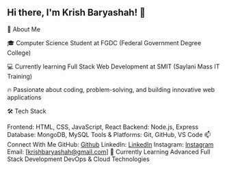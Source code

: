 ## Hi there, I'm Krish Baryashah! 👋

🚀 About Me

🎓 Computer Science Student at FGDC (Federal Government Degree College)

💻 Currently learning Full Stack Web Development at SMIT (Saylani Mass IT Training)

🔥 Passionate about coding, problem-solving, and building innovative web applications

🛠️ Tech Stack

Frontend: HTML, CSS, JavaScript, React
Backend: Node.js, Express
Database: MongoDB, MySQL
Tools & Platforms: Git, GitHub, VS Code
📫 Connect With Me
GitHub: [Github](github.com/krishbaryashah)
LinkedIn: [LinkedIn](www.linkedin.com/in/krish-baryashah)
Instagram: [Instagram](https://www.instagram.com/krish0_._0/)
Email: [krishbaryashah@gmail.com]
🌱 Currently Learning
Advanced Full Stack Development
DevOps & Cloud Technologies
